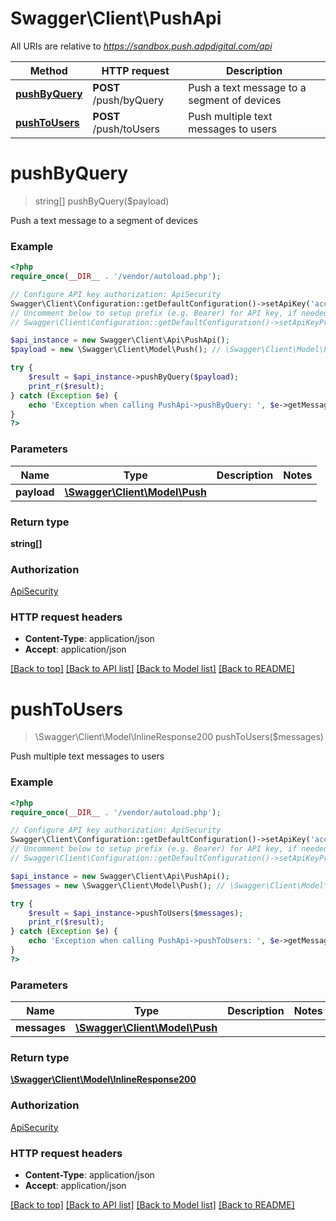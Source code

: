 # Swagger\Client\PushApi

All URIs are relative to *https://sandbox.push.adpdigital.com/api*

Method | HTTP request | Description
------------- | ------------- | -------------
[**pushByQuery**](PushApi.md#pushByQuery) | **POST** /push/byQuery | Push a text message to a segment of devices
[**pushToUsers**](PushApi.md#pushToUsers) | **POST** /push/toUsers | Push multiple text messages to users


# **pushByQuery**
> string[] pushByQuery($payload)

Push a text message to a segment of devices

### Example
```php
<?php
require_once(__DIR__ . '/vendor/autoload.php');

// Configure API key authorization: ApiSecurity
Swagger\Client\Configuration::getDefaultConfiguration()->setApiKey('access_token', 'YOUR_API_KEY');
// Uncomment below to setup prefix (e.g. Bearer) for API key, if needed
// Swagger\Client\Configuration::getDefaultConfiguration()->setApiKeyPrefix('access_token', 'Bearer');

$api_instance = new Swagger\Client\Api\PushApi();
$payload = new \Swagger\Client\Model\Push(); // \Swagger\Client\Model\Push | 

try {
    $result = $api_instance->pushByQuery($payload);
    print_r($result);
} catch (Exception $e) {
    echo 'Exception when calling PushApi->pushByQuery: ', $e->getMessage(), PHP_EOL;
}
?>
```

### Parameters

Name | Type | Description  | Notes
------------- | ------------- | ------------- | -------------
 **payload** | [**\Swagger\Client\Model\Push**](../Model/Push.md)|  |

### Return type

**string[]**

### Authorization

[ApiSecurity](../../README.md#ApiSecurity)

### HTTP request headers

 - **Content-Type**: application/json
 - **Accept**: application/json

[[Back to top]](#) [[Back to API list]](../../README.md#documentation-for-api-endpoints) [[Back to Model list]](../../README.md#documentation-for-models) [[Back to README]](../../README.md)

# **pushToUsers**
> \Swagger\Client\Model\InlineResponse200 pushToUsers($messages)

Push multiple text messages to users

### Example
```php
<?php
require_once(__DIR__ . '/vendor/autoload.php');

// Configure API key authorization: ApiSecurity
Swagger\Client\Configuration::getDefaultConfiguration()->setApiKey('access_token', 'YOUR_API_KEY');
// Uncomment below to setup prefix (e.g. Bearer) for API key, if needed
// Swagger\Client\Configuration::getDefaultConfiguration()->setApiKeyPrefix('access_token', 'Bearer');

$api_instance = new Swagger\Client\Api\PushApi();
$messages = new \Swagger\Client\Model\Push(); // \Swagger\Client\Model\Push | 

try {
    $result = $api_instance->pushToUsers($messages);
    print_r($result);
} catch (Exception $e) {
    echo 'Exception when calling PushApi->pushToUsers: ', $e->getMessage(), PHP_EOL;
}
?>
```

### Parameters

Name | Type | Description  | Notes
------------- | ------------- | ------------- | -------------
 **messages** | [**\Swagger\Client\Model\Push**](../Model/Push.md)|  |

### Return type

[**\Swagger\Client\Model\InlineResponse200**](../Model/InlineResponse200.md)

### Authorization

[ApiSecurity](../../README.md#ApiSecurity)

### HTTP request headers

 - **Content-Type**: application/json
 - **Accept**: application/json

[[Back to top]](#) [[Back to API list]](../../README.md#documentation-for-api-endpoints) [[Back to Model list]](../../README.md#documentation-for-models) [[Back to README]](../../README.md)

